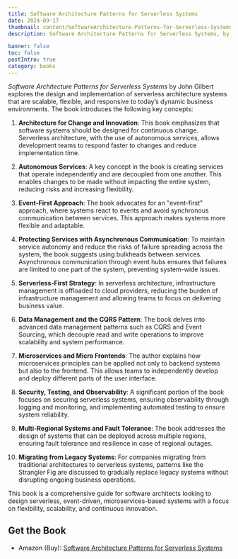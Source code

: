 ```yaml
---
title: Software Architecture Patterns for Serverless Systems
date: 2024-09-17
thumbnail: content/SoftwareArchitecture-Patterns-for-Serverless-Systems.jpg
description: Software Architecture Patterns for Serverless Systems, by John Gilbert is a comprehensive guide for software architects designing scalable, flexible, and event-driven systems using serverless architecture. It covers modern architectural patterns like autonomous services, event-first approaches, data management with CQRS, and security in serverless systems. It also offers strategies like the Strangler Fig pattern for migrating legacy systems to modern architectures.

banner: false
toc: false
postIntro: true
category: books
---
```


_Software Architecture Patterns for Serverless Systems_ by John Gilbert explores the design and implementation of serverless architecture systems that are scalable, flexible, and responsive to today’s dynamic business environments. The book introduces the following key concepts:

1. **Architecture for Change and Innovation**: This book emphasizes that software systems should be designed for continuous change. Serverless architecture, with the use of autonomous services, allows development teams to respond faster to changes and reduce implementation time.

2. **Autonomous Services**: A key concept in the book is creating services that operate independently and are decoupled from one another. This enables changes to be made without impacting the entire system, reducing risks and increasing flexibility.

3. **Event-First Approach**: The book advocates for an "event-first" approach, where systems react to events and avoid synchronous communication between services. This approach makes systems more flexible and adaptable.

4. **Protecting Services with Asynchronous Communication**: To maintain service autonomy and reduce the risks of failure spreading across the system, the book suggests using bulkheads between services. Asynchronous communication through event hubs ensures that failures are limited to one part of the system, preventing system-wide issues.

5. **Serverless-First Strategy**: In serverless architecture, infrastructure management is offloaded to cloud providers, reducing the burden of infrastructure management and allowing teams to focus on delivering business value.

6. **Data Management and the CQRS Pattern**: The book delves into advanced data management patterns such as CQRS and Event Sourcing, which decouple read and write operations to improve scalability and system performance.

7. **Microservices and Micro Frontends**: The author explains how microservices principles can be applied not only to backend systems but also to the frontend. This allows teams to independently develop and deploy different parts of the user interface.

8. **Security, Testing, and Observability**: A significant portion of the book focuses on securing serverless systems, ensuring observability through logging and monitoring, and implementing automated testing to ensure system reliability.

9. **Multi-Regional Systems and Fault Tolerance**: The book addresses the design of systems that can be deployed across multiple regions, ensuring fault tolerance and resilience in case of regional outages.

10. **Migrating from Legacy Systems**: For companies migrating from traditional architectures to serverless systems, patterns like the Strangler Fig are discussed to gradually replace legacy systems without disrupting ongoing business operations.

This book is a comprehensive guide for software architects looking to design serverless, event-driven, microservices-based systems with a focus on flexibility, scalability, and continuous innovation.

## Get the Book

- Amazon (Buy): [Software Architecture Patterns for Serverless Systems](https://www.amazon.com/Software-Architecture-Patterns-Serverless-Systems/dp/1800207034)

